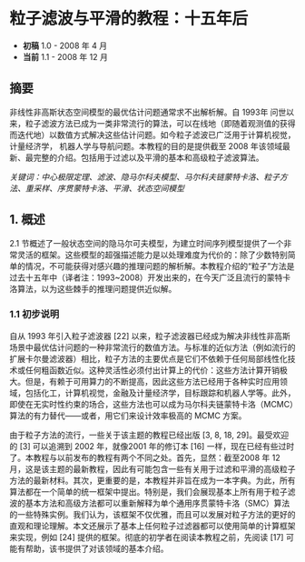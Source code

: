 # 粒子滤波与平滑的教程：十五年后

* **初稿** 1.0 - 2008 年 4 月
* **当前** 1.1 - 2008 年 12 月

## 摘要

非线性非高斯状态空间模型的最优估计问题通常求不出解析解。自 1993年 问世以来，粒子滤波方法已成为一类非常流行的算法，可以在线地（即随着观测值的获得而迭代地）以数值方式解决这些估计问题。如今粒子滤波已广泛用于计算机视觉，计量经济学， 机器人学与导航问题。本教程的目的是提供截至 2008 年该领域最新、最完整的介绍。包括用于过滤以及平滑的基本和高级粒子滤波算法。

*关键词：中心极限定理、滤波、隐马尔科夫模型、马尔科夫链蒙特卡洛、粒子方法、重采样、序贯蒙特卡洛、平滑、状态空间模型*

## 1. 概述

2.1 节概述了一般状态空间的隐马尔可夫模型，为建立时间序列模型提供了一个非常灵活的框架。这些模型的超强描述能力是以处理难度为代价的：除了少数特别简单的情况，不可能获得对感兴趣的推理问题的解析解。本教程介绍的“粒子”方法是过去十五年中（译者注：1993~2008）开发出来的，在今天广泛且流行的蒙特卡洛算法，以为这些棘手的推理问题提供近似解。

### 1.1 初步说明

自从 1993 年引入粒子滤波器 [22] 以来，粒子滤波器已经成为解决非线性非高斯场景中最优估计问题的一种非常流行的数值方法。与标准的近似方法（例如流行的扩展卡尔曼滤波器）相比，粒子方法的主要优点是它们不依赖于任何局部线性化技术或任何粗函数近似。这种灵活性必须付出计算上的代价：这些方法计算开销极大。但是，有赖于可用算力的不断提高，因此这些方法已经用于各种实时应用领域，包括化工，计算机视觉，金融及计量经济学，目标跟踪和机器人学等。此外，即使在无实时性约束的场合，这些方法也可以成为马尔科夫链蒙特卡洛（MCMC）算法的有力替代——或者，用它们来设计效率极高的 MCMC 方案。

由于粒子方法的流行，一些关于该主题的教程已经出版 [3, 8, 18, 29]。最受欢迎的 [3] 可以追溯到 2002 年，就像2001 年的修订本 [16] 一样，现在已经有些过时了。本教程与以前发布的教程有两个不同之处。首先，显然：截至2008 年 12 月，这是该主题的最新教程，因此有可能包含一些有关用于过滤和平滑的高级粒子方法的最新材料。其次，更重要的是，本教程并非旨在成为一本字典。为此，所有算法都在一个简单的统一框架中提出。特别是，我们会展现基本上所有用于粒子滤波的基本方法和高级方法都可以重新解释为单个通用序贯蒙特卡洛（SMC）算法的一些特殊实例。我们认为，该框架不仅优雅，而且可以发展对粒子方法的更好的直观和理论理解。本文还展示了基本上任何粒子过滤器都可以使用简单的计算框架来实现，例如 [24] 提供的框架。彻底的初学者在阅读本教程之前，先阅读 [17] 可能有帮助，该书提供了对该领域的基本介绍。

